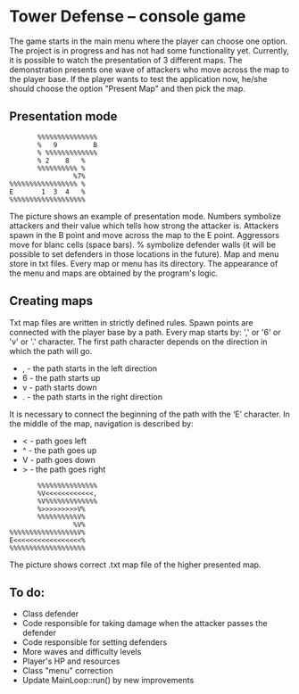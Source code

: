 # Tower Defense – console game
The game starts in the main menu where the player can choose one option. The project is in progress and has not had some functionality yet. Currently, it is possible to watch the presentation of 3 different maps. The demonstration presents one wave of attackers who move across the map to the player base. If the player wants to test the application now, he/she should choose the option "Present Map" and then pick the map.

## Presentation mode

```
       %%%%%%%%%%%%%%%
       %   9         B
       % %%%%%%%%%%%%%
       % 2    8   %
       %%%%%%%%%% %
                %7%
%%%%%%%%%%%%%%%%% %
E       1  3  4   % 
%%%%%%%%%%%%%%%%%%%
```

The picture shows an example of presentation mode. Numbers symbolize attackers and their value which tells how strong the attacker is. Attackers spawn in the B point and move across the map to the E point. Aggressors move for blanc cells (space bars). % symbolize defender walls (it will be possible to set defenders in those locations in the future). Map and menu store in txt files. Every map or menu has its directory. The appearance of the menu and maps are obtained by the program's logic.

## Creating maps 

Txt map files are written in strictly defined rules. Spawn points are connected with the player base by a path. Every map starts by: ',' or '6' or 'v' or '.' character. The first path character depends on the direction in which the path will go. 

- , -  the path starts in the left direction 
-	6 -  the path starts up 
-	v -  path starts down 
- . - the path starts in the right direction 

It is necessary to connect the beginning of the path with the ‘E’ character. In the middle of the map, navigation is described by: 
-	< -  path goes left 
-	^ -  the path goes up 
-	V - path goes down 
-	\> -  the path goes right

```
       %%%%%%%%%%%%%%%
       %V<<<<<<<<<<<<,
       %V%%%%%%%%%%%%%
       %>>>>>>>>>V%
       %%%%%%%%%%V%
                %V%
%%%%%%%%%%%%%%%%%V%
E<<<<<<<<<<<<<<<<<%
%%%%%%%%%%%%%%%%%%%
```
The picture shows correct .txt map file of the higher presented map.

## To do:
- Class defender
- Code responsible for taking damage when the attacker passes the defender
- Code responsible for setting defenders 
- More waves and difficulty levels
- Player's HP and resources
- Class "menu" correction 
- Update MainLoop::run() by new improvements

